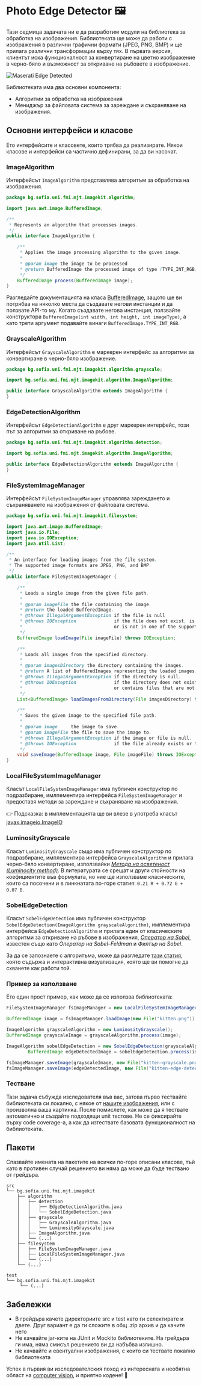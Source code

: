 # Photo Edge Detector :framed_picture:

Тази седмица задачата ни е да разработим модули на библиотека за обработка на изображения. Библиотеката ще може да работи с изображения в различни графични формати (JPEG, PNG, BMP) и ще прилага различни трансформации върху тях. В първата версия, клиентът иска функционалност за конвертиране на цветно изображение в черно-бяло и възможност за откриване на ръбовете в изображение.

![Maserati Edge Detected](/images/07.12-maserati-edge-detected.png)

Библиотеката има два основни компонента:

- Алгоритми за обработка на изображения
- Мениджър за файловата система за зареждане и съхраняване на изображения.

## Основни интерфейси и класове

Ето интерфейсите и класовете, които трябва да реализирате. Някои класове и интерфейси са частично дефинирани, за да ви насочат.

### ImageAlgorithm

Интерфейсът `ImageAlgorithm` представлява алгоритъм за обработка на изображения.

```java
package bg.sofia.uni.fmi.mjt.imagekit.algorithm;

import java.awt.image.BufferedImage;

/**
 * Represents an algorithm that processes images.
 */
public interface ImageAlgorithm {

    /**
     * Applies the image processing algorithm to the given image.
     *
     * @param image the image to be processed
     * @return BufferedImage the processed image of type (TYPE_INT_RGB)
     */
    BufferedImage process(BufferedImage image);
}
```

Разгледайте документацията на класа [BufferedImage](https://docs.oracle.com/en/java/javase/23/docs/api/java.desktop/java/awt/image/BufferedImage.html), защото ще ви потрябва на няколко места да създавате негови инстанции и да ползвате API-то му. Когато създавате негова инстанция, ползвайте конструктора `BufferedImage(int width, int height, int imageType)`, а като трети аргумент подавайте винаги `BufferedImage.TYPE_INT_RGB`. 

### GrayscaleAlgorithm

Интерфейсът `GrayscaleAlgorithm` е маркерен интерфейс за алгоритми за конвертиране в черно-бяло изображение.

```java
package bg.sofia.uni.fmi.mjt.imagekit.algorithm.grayscale;

import bg.sofia.uni.fmi.mjt.imagekit.algorithm.ImageAlgorithm;

public interface GrayscaleAlgorithm extends ImageAlgorithm {
}
```

### EdgeDetectionAlgorithm

Интерфейсът `EdgeDetectionAlgorithm` е друг маркерен интерфейс, този път за алгоритми за откриване на ръбове.

```java
package bg.sofia.uni.fmi.mjt.imagekit.algorithm.detection;

import bg.sofia.uni.fmi.mjt.imagekit.algorithm.ImageAlgorithm;

public interface EdgeDetectionAlgorithm extends ImageAlgorithm {
}
```

### FileSystemImageManager

Интерфейсът `FileSystemImageManager` управлява зареждането и съхраняването на изображения от файловата система.

```java
package bg.sofia.uni.fmi.mjt.imagekit.filesystem;

import java.awt.image.BufferedImage;
import java.io.File;
import java.io.IOException;
import java.util.List;

/**
 * An interface for loading images from the file system.
 * The supported image formats are JPEG, PNG, and BMP.
 */
public interface FileSystemImageManager {

    /**
     * Loads a single image from the given file path.
     *
     * @param imageFile the file containing the image.
     * @return the loaded BufferedImage.
     * @throws IllegalArgumentException if the file is null
     * @throws IOException              if the file does not exist, is not a regular file,
     *                                  or is not in one of the supported formats.
     */
    BufferedImage loadImage(File imageFile) throws IOException;

    /**
     * Loads all images from the specified directory.
     *
     * @param imagesDirectory the directory containing the images.
     * @return A list of BufferedImages representing the loaded images.
     * @throws IllegalArgumentException if the directory is null.
     * @throws IOException              if the directory does not exist, is not a directory,
     *                                  or contains files that are not in one of the supported formats.
     */
    List<BufferedImage> loadImagesFromDirectory(File imagesDirectory) throws IOException;

    /**
     * Saves the given image to the specified file path.
     *
     * @param image     the image to save.
     * @param imageFile the file to save the image to.
     * @throws IllegalArgumentException if the image or file is null.
     * @throws IOException              if the file already exists or the parent directory does not exist.
     */
    void saveImage(BufferedImage image, File imageFile) throws IOException;
}
```

### LocalFileSystemImageManager

Класът `LocalFileSystemImageManager` има публичен конструктор по подразбиране, имлпементира интерфейса `FileSystemImageManager` и предоставя методи за зареждане и съхраняване на изображения.

:point_right: Подсказка: в имплементацията ще ви влезе в употреба класът [javax.imageio.ImageIO](https://docs.oracle.com/en/java/javase/23/docs/api/java.desktop/javax/imageio/ImageIO.html) 

### LuminosityGrayscale

Класът `LuminosityGrayscale` също има публичен конструктор по подразбиране, имплементира интерфейса `GrayscaleAlgorithm` и прилага черно-бяло конвертиране, използвайки [*Mетода на осветеност (Luminocity method)*](https://www.johndcook.com/blog/2009/08/24/algorithms-convert-color-grayscale/).
В литературата се срещат и други стойности на коефициентите във формулата, но ние ще използваме класическите, които са посочени и в линкнатата по-горе статия: `0.21 R + 0.72 G + 0.07 B`.

### SobelEdgeDetection

Класът `SobelEdgeDetection` има публичен конструктор `SobelEdgeDetection(ImageAlgorithm grayscaleAlgorithm)`, имплементира интерфейса `EdgeDetectionAlgorithm` и прилага един от класическите алгоритми за откриване на ръбове в изображения, [*Оператор на Sobel*](https://en.wikipedia.org/wiki/Sobel_operator), известен също като *Оператор на Sobel–Feldman* и *Филтър на Sobel*.

За да се запознаете с алгоритъма, може да разгледате [тази статия](https://cse442-17f.github.io/Sobel-Laplacian-and-Canny-Edge-Detection-Algorithms/), която съдържа и интерактивна визуализация, която ще ви помогне да схванете как работи той.

### Пример за използване

Ето един прост пример, как може да се използва библиотеката:

```java
FileSystemImageManager fsImageManager = new LocalFileSystemImageManager();

BufferedImage image = fsImageManager.loadImage(new File("kitten.png"));

ImageAlgorithm grayscaleAlgorithm = new LuminosityGrayscale();
BufferedImage grayscaleImage = grayscaleAlgorithm.process(image);

ImageAlgorithm sobelEdgeDetection = new SobelEdgeDetection(grayscaleAlgorithm);
        BufferedImage edgeDetectedImage = sobelEdgeDetection.process(image);

fsImageManager.saveImage(grayscaleImage, new File("kitten-grayscale.png"));
fsImageManager.saveImage(edgeDetectedImage, new File("kitten-edge-detected.png"));
```

### Тестване

Тази задача събужда изследователя във вас, затова първо тествайте библиотеката си локално, с някоe от [нашите изображения](resources/), или с произволна ваша картинка. После помислете, как може да я тествате автоматично и създайте подходящи unit тестове. Не се фиксирайте върху code coverage-a, а как да изтествате базовата функционалност на библиотеката. 

## Пакети

Спазвайте имената на пакетите на всички по-горе описани класове, тъй като в противен случай решението ви няма да може да бъде тествано от грейдъра.

```
src
└── bg.sofia.uni.fmi.mjt.imagekit
    ├── algorithm
    │   ├── detection
    │   │   ├── EdgeDetectionAlgorithm.java
    │   │   └── SobelEdgeDetection.java
    │   ├── grayscale
    │   │   ├── GrayscaleAlgorithm.java
    │   │   └── LuminosityGrayscale.java
    │   ├── ImageAlgorithm.java
    │   └── (...)
    ├── filesystem
    │   ├── FileSystemImageManager.java
    │   ├── LocalFileSystemImageManager.java
    │   └── (...)
    └── (...)

test
└── bg.sofia.uni.fmi.mjt.imagekit
     └── (...)
```

## Забележки

- В грейдъра качете директориите src и test като ги селектирате и двете. Друг вариант е да ги сложите в общ .zip архив и да качите него
- Не качвайте jar-ките на JUnit и Mockito библиотеките. На грейдъра ги има, няма смисъл решението ви да набъбва излишно.
- Не качвайте и евентуални изображения, с които си тествате локално библиотеката

Успех в първия ви изследователския поход из интересната и необятна област на [computer vision](https://en.wikipedia.org/wiki/Computer_vision), и приятно кодене! :rocket:
